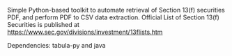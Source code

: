 Simple Python-based toolkit to automate retrieval of Section 13(f) securities PDF, and perform PDF to CSV data extraction.
Official List of Section 13(f) Securities is published at https://www.sec.gov/divisions/investment/13flists.htm

Dependencies: tabula-py and java
